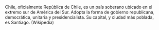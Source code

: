 Chile, oficialmente República de Chile,​ es un país soberano ubicado en el extremo sur de América del Sur. Adopta la forma de gobierno republicana, democrática, unitaria y presidencialista.​ Su capital, y ciudad más poblada, es Santiago. (Wikipedia)
